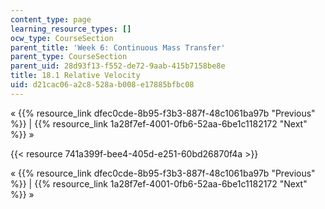 ```yaml
---
content_type: page
learning_resource_types: []
ocw_type: CourseSection
parent_title: 'Week 6: Continuous Mass Transfer'
parent_type: CourseSection
parent_uid: 28d93f13-f552-de72-9aab-415b7158be8e
title: 18.1 Relative Velocity
uid: d21cac06-a2c8-528a-b008-e17885bfbc08
---
```


« {{% resource_link dfec0cde-8b95-f3b3-887f-48c1061ba97b "Previous" %}} | {{% resource_link 1a28f7ef-4001-0fb6-52aa-6be1c1182172 "Next" %}} »

{{< resource 741a399f-bee4-405d-e251-60bd26870f4a >}}

« {{% resource_link dfec0cde-8b95-f3b3-887f-48c1061ba97b "Previous" %}} | {{% resource_link 1a28f7ef-4001-0fb6-52aa-6be1c1182172 "Next" %}} »
